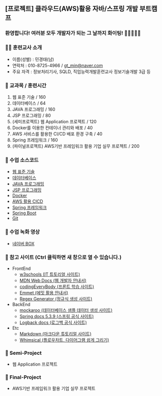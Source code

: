 ## [프로젝트] 클라우드(AWS)활용 자바/스프링 개발 부트캠프

### 환영합니다! 여러분 모두 개발자가 되는 그 날까지 화이팅! 🏃🏃‍♂️🏃‍♀️

### 👨‍🏫 훈련교사 소개
- 이름(성별) : 민경태(남)
- 연락처 : 010-8725-4966 / gt_min@naver.com
- 주요 자격 : 정보처리기사, SQLD, 직업능력개발훈련교사 정보기술개발 3급 등

### 📖 교과목 / 훈련시간
1. 웹 표준 기술 / 160
2. 데이터베이스 / 64
3. JAVA 프로그래밍 / 160
4. JSP 프로그래밍 / 80
5. (세미프로젝트) 웹 Application 프로젝트 / 120
6. Docker를 이용한 컨테이너 관리와 배포 / 40
7. AWS 서비스를 활용한 CI/CD 배포 환경 구축 / 40
8. Spring 프레임워크 / 160
9. (파이널프로젝트) AWS기반 프레임워크 활용 기업 실무 프로젝트 / 200

### 📂 수업 소스코드
- [웹 표준 기술](https://github.com/gdj93/Web)
- [데이터베이스](https://github.com/gdj93/Database)
- [JAVA 프로그래밍](https://github.com/gdj93/Java)
- [JSP 프로그래밍](https://github.com/gdj93/JspServlet)
- [Docker](https://github.com/gdj93/Docker)
- [AWS 활용 CICD](https://github.com/gdj93/AWS_CICD)
- [Spring 프레임워크](https://github.com/gdj93/Spring)
- [Spring Boot](https://github.com/gdj93/SpringBoot)
- [Git](https://github.com/gdj93/Git)

### 🎦 수업 녹화 영상
- [네이버 BOX](https://naver.me/F4LwbDaU)

### 💬 참고 사이트 (Ctrl 클릭하면 새 창으로 열 수 있습니다.)
<ul type="disc">
  <li>FrontEnd
    <ul>
      <li><a href="https://www.w3schools.com/">w3schools (IT 튜토리얼 사이트)</a></li>
      <li><a href="https://developer.mozilla.org/ko/">MDN Web Docs (웹 개발자 안내서)</a></li>
      <li><a href="https://codingeverybody.kr/">codingEveryBody (프론트 학습 사이트)</a></li>
      <li><a href="https://docs.emmet.io/abbreviations/syntax/">Emmet (에밋 활용 안내서)</a></li>
      <li><a href="https://regex-generator.olafneumann.org/">Regex Generator (정규식 생성 사이트)</a></li>
    </ul>
  </li>
  <li>BackEnd
    <ul>
      <li><a href="https://mockaroo.com/">mockaroo (데이터베이스 샘플 데이터 생성 사이트)</a></li>
      <li><a href="https://docs.spring.io/spring-framework/docs/5.3.39/reference/html/">Spring docs 5.3.9 (스프링 공식 사이트)</a></li>
      <li><a href="https://logback.qos.ch/manual/index.html">Logback docs (로그백 공식 사이트)</a></li>
    </ul>
  </li>
  <li>Etc
    <ul>
      <li><a href="https://www.markdowntutorial.com/kr/">Markdown (마크다운 튜토리얼 사이트)</a></li>
      <li><a href="https://whimsical.com/">Whimsical (플로우차트, 다이어그램 쉽게 그리기)</a></li>
    </ul>
  </li>
</ul>

### 🤝 Semi-Project
- 웹 Application 프로젝트

### 🤝 Final-Project
- AWS기반 프레임워크 활용 기업 실무 프로젝트
